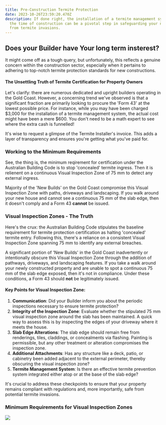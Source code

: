 ```yaml
---
title: Pre-Construction Termite Protection
date: 2023-10-26T23:59:20.470Z
description: If done right, the installation of a termite management system at
  the time of construction can be a pivotal step in safeguarding your new home
  from termite invasions.
---
```

## Does your Builder have Your long term insterest?

It might come off as a tough query, but unfortunately, this reflects a genuine concern within the construction sector, especially when it pertains to adhering to top-notch termite protection standards for new constructions.

#### The Unsettling Truth of Termite Certification for Property Owners

Let's clarify: there are numerous dedicated and upright builders operating in the Gold Coast. However, a concerning trend we've observed is that a significant fraction are primarily looking to procure the 'Form 43' at the lowest possible price. For instance, while you may have been charged $3,000 for the installation of a termite management system, the actual cost might have been a mere $600. You don't need to be a math expert to see where the extra cash is funnelled!

It's wise to request a glimpse of the Termite Installer's invoice. This adds a layer of transparency and ensures you're getting what you've paid for.

### Working to the Minimum Requirements

See, the thing is, the minimum reqirement for certification under the Australian Building Code is to stop 'concealed' termite ingress. Then it is relienent on a continuous Visual Inspection Zone of 75 mm to detect any external ingress.

Majority of the 'New Builds' on the Gold Coast compromise this Visual Inspection Zone with paths, driveways and landscaping. If you walk around your new house and cannot see a continuous 75 mm of the slab edge, then it doesn't comply and a Form 43 **cannot** be issued. 

### Visual Inspection Zones - The Truth

Here's the crux: the Australian Building Code stipulates the baseline requirement for termite protection certification as halting 'concealed' termite entry. Following this, there's a reliance on a consistent Visual Inspection Zone spanning 75 mm to identify any external breaches.

A significant portion of 'New Builds' in the Gold Coast inadvertently or intentionally obscure this Visual Inspection Zone through the addition of pathways, driveways, and landscaping features. If you take a walk around your newly constructed property and are unable to spot a continuous 75 mm of the slab edge exposed, then it's not in compliance. Under these conditions, a Form 43 should **not** be legitimately issued.

#### Key Points for Visual Inspection Zone:

1. **Communication**: Did your Builder inform you about the periodic inspections necessary to ensure termite protection?
2. **Integrity of the Inspection Zone**: Evaluate whether the stipulated 75 mm visual inspection zone around the slab has been maintained. A quick way to assess this is by inspecting the edges of your driveway where it meets the house.
3. **Slab Edge Alterations**: The slab edge should remain free from renderings, tiles, claddings, or concealments via flashing. Painting is permissible, but any other treatment or alteration compromises the inspection zone.
4. **Additional Attachments**: Has any structure like a deck, patio, or cabinetry been added adjacent to the external perimeter, thereby obscuring the visual inspection zone?
5. **Termite Management System**: Is there an effective termite prevention system integrated either atop or at the base of the slab edge?

It's crucial to address these checkpoints to ensure that your property remains compliant with regulations and, more importantly, safe from potential termite invasions.

### Minimum Requirements for Visual Inspection Zones 

![](img/measurement-diagram-external-structure-for-fb.jpg)